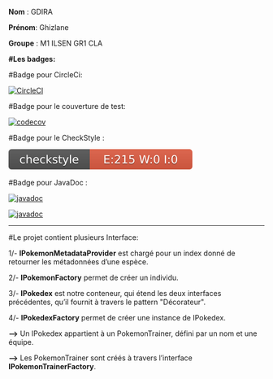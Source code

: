 **Nom** : GDIRA

**Prénom**: Ghizlane

**Groupe** : M1 ILSEN GR1 CLA

**#Les badges:**

#Badge pour CircleCi:

[![CircleCI](https://circleci.com/gh/GDIRAGhizlane/ceri-m1-techniques-de-test/tree/master.svg?style=svg)](https://circleci.com/gh/GDIRAGhizlane/ceri-m1-techniques-de-test/tree/master)

#Badge pour le couverture de test:

[![codecov](https://codecov.io/gh/GDIRAGhizlane/ceri-m1-techniques-de-test/branch/master/graph/badge.svg?token=2BIEQ5W8XT)](https://codecov.io/gh/GDIRAGhizlane/ceri-m1-techniques-de-test)

#Badge pour le CheckStyle :

![Checkstyle](target/site/badges/checkstyle-result.svg)

#Badge pour JavaDoc :

[![javadoc](https://javadoc.io/badge2/org.springframework/spring-core/javadoc.svg)](https://javadoc.io/doc/org.springframework/spring-core)

[![javadoc](https://javadoc.io/badge2/org.springframework/spring-core/javadoc.svg)](https://GDIRAGhizlane.github.io/ceri-m1-techniques-de-test/)

---------------------------------------------------------------------------------------------------------------------------------------------
#Le projet contient plusieurs Interface:

1/- **IPokemonMetadataProvider** est chargé pour un index donné de retourner les métadonnées d’une espèce.

2/- **IPokemonFactory** permet de créer un individu.

3/- **IPokedex** est notre conteneur, qui étend les deux interfaces précédentes, qu’il fournit à travers le pattern "Décorateur".

4/- **IPokedexFactory** permet de créer une instance de IPokedex.

**-->** Un IPokedex appartient à un PokemonTrainer, défini par un nom et une équipe.

**-->** Les PokemonTrainer sont créés à travers l’interface **IPokemonTrainerFactory**. 





